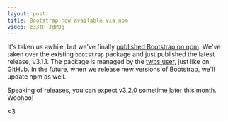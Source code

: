 ```yaml
---
layout: post
title: Bootstrap now available via npm
video: z33tH-JdPDg
---
```


It's taken us awhile, but we've finally [published Bootstrap on npm](https://www.npmjs.com/package/bootstrap). We've taken over the existing `bootstrap` package and just published the latest release, v3.1.1. The package is managed by the [twbs user](https://www.npmjs.com/org/twbs), just like on GitHub. In the future, when we release new versions of Bootstrap, we'll update npm as well.

Speaking of releases, you can expect v3.2.0 sometime later this month. Woohoo!

<3
